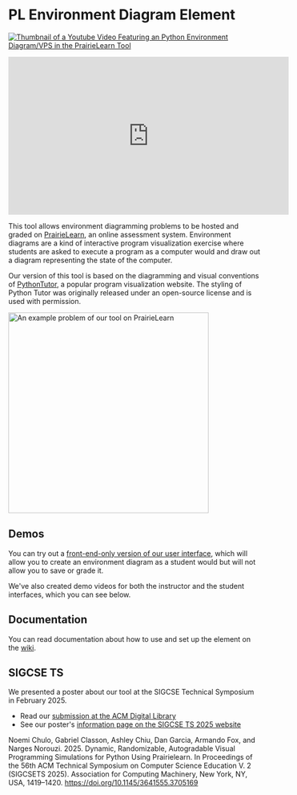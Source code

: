 # PL Environment Diagram Element
[![Thumbnail of a Youtube Video Featuring an Python Environment Diagram/VPS in the PrairieLearn Tool](//imgur.com/a/ttgG23a)](https://www.youtube.com/watch?v=naG9yE0Ed4M)
<iframe width="560" height="315" src="https://www.youtube.com/embed/naG9yE0Ed4M?si=6AjhmYsQ2ChAr62c" title="YouTube video player" frameborder="0" allow="accelerometer; autoplay; clipboard-write; encrypted-media; gyroscope; picture-in-picture; web-share" referrerpolicy="strict-origin-when-cross-origin" allowfullscreen></iframe>

This tool allows environment diagramming problems to be hosted and graded on [PrairieLearn](https://www.prairielearn.com/), an online assessment system. Environment diagrams are a kind of interactive program visualization exercise where students are asked to execute a program as a computer would and draw out a diagram representing the state of the computer. 

Our version of this tool is based on the diagramming and visual conventions of [PythonTutor](https://pythontutor.com/cp/composingprograms.html#mode=edit), a popular program visualization website. The styling of Python Tutor was originally released under an open-source license and is used with permission. 

<img src="https://github.com/user-attachments/assets/ff811f3e-8bed-479d-b099-71590abd2492" width="400px" alt="An example problem of our tool on PrairieLearn">

## Demos
You can try out a [front-end-only version of our user interface](https://gabeclasson.github.io/pl-ucb-environmentdiagrams/frontend-demo.html),
which will allow you to create an environment diagram as a student would but will not allow you to save or grade it. 

We've also created demo videos for both the instructor and the student interfaces, which you can see below. 

## Documentation
You can read documentation about how to use and set up the element on the [wiki](https://github.com/gabeclasson/pl-ucb-environmentdiagrams/wiki). 

## SIGCSE TS
We presented a poster about our tool at the SIGCSE Technical Symposium in February 2025. 
* Read our [submission at the ACM Digital Library](https://dl.acm.org/doi/10.1145/3641555.3705169)
* See our poster's [information page on the SIGCSE TS 2025 website](https://sigcse2025.sigcse.org/details/sigcse-ts-2025-posters/164/Dynamic-Randomizable-Autogradable-Visual-Programming-Simulations-for-Python-Using-P)

Noemi Chulo, Gabriel Classon, Ashley Chiu, Dan Garcia, Armando Fox, and Narges Norouzi. 2025. Dynamic, Randomizable, Autogradable Visual Programming Simulations for Python Using Prairielearn. In Proceedings of the 56th ACM Technical Symposium on Computer Science Education V. 2 (SIGCSETS 2025). Association for Computing Machinery, New York, NY, USA, 1419–1420. https://doi.org/10.1145/3641555.3705169
